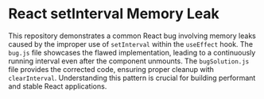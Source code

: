 # React setInterval Memory Leak
This repository demonstrates a common React bug involving memory leaks caused by the improper use of `setInterval` within the `useEffect` hook.  The `bug.js` file showcases the flawed implementation, leading to a continuously running interval even after the component unmounts. The `bugSolution.js` file provides the corrected code, ensuring proper cleanup with `clearInterval`.  Understanding this pattern is crucial for building performant and stable React applications.